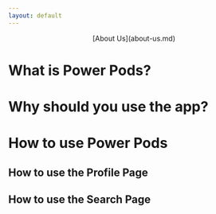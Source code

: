 ```yaml
---
layout: default
---
```

<p align="center">
  [About Us](about-us.md)
<p>
  
# What is Power Pods?

# Why should you use the app?

# How to use Power Pods

## How to use the Profile Page

## How to use the Search Page



